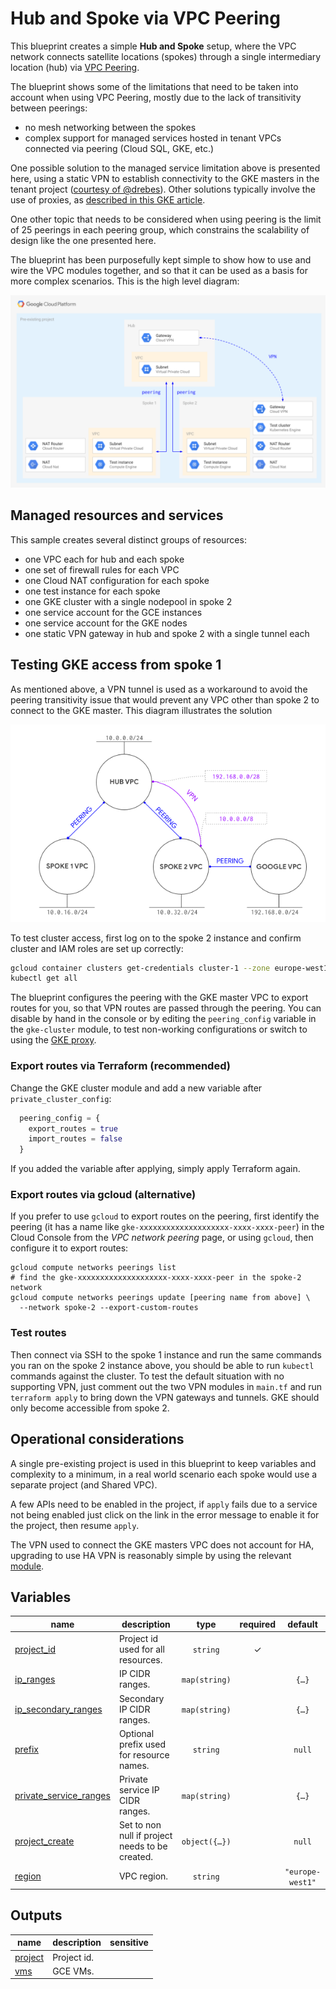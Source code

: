# Hub and Spoke via VPC Peering

This blueprint creates a simple **Hub and Spoke** setup, where the VPC network connects satellite locations (spokes) through a single intermediary location (hub) via [VPC Peering](https://cloud.google.com/vpc/docs/vpc-peering).

The blueprint shows some of the limitations that need to be taken into account when using VPC Peering, mostly due to the lack of transitivity between peerings:

- no mesh networking between the spokes
- complex support for managed services hosted in tenant VPCs connected via peering (Cloud SQL, GKE, etc.)

One possible solution to the managed service limitation above is presented here, using a static VPN to establish connectivity to the GKE masters in the tenant project ([courtesy of @drebes](https://github.com/drebes/tf-samples/blob/master/gke-master-from-hub/main.tf#L10)). Other solutions typically involve the use of proxies, as [described in this GKE article](https://cloud.google.com/solutions/creating-kubernetes-engine-private-clusters-with-net-proxies).

One other topic that needs to be considered when using peering is the limit of 25 peerings in each peering group, which constrains the scalability of design like the one presented here.

The blueprint has been purposefully kept simple to show how to use and wire the VPC modules together, and so that it can be used as a basis for more complex scenarios. This is the high level diagram:

![High-level diagram](diagram.png "High-level diagram")

## Managed resources and services

This sample creates several distinct groups of resources:

- one VPC each for hub and each spoke
- one set of firewall rules for each VPC
- one Cloud NAT configuration for each spoke
- one test instance for each spoke
- one GKE cluster with a single nodepool in spoke 2
- one service account for the GCE instances
- one service account for the GKE nodes
- one static VPN gateway in hub and spoke 2 with a single tunnel each

## Testing GKE access from spoke 1

As mentioned above, a VPN tunnel is used as a workaround to avoid the peering transitivity issue that would prevent any VPC other than spoke 2 to connect to the GKE master. This diagram illustrates the solution

![Network-level diagram](diagram-network.png "Network-level diagram")

To test cluster access, first log on to the spoke 2 instance and confirm cluster and IAM roles are set up correctly:

```bash
gcloud container clusters get-credentials cluster-1 --zone europe-west1-b
kubectl get all
```

The blueprint configures the peering with the GKE master VPC to export routes for you, so that VPN routes are passed through the peering. You can disable by hand in the console or by editing the `peering_config` variable in the `gke-cluster` module, to test non-working configurations or switch to using the [GKE proxy](https://cloud.google.com/solutions/creating-kubernetes-engine-private-clusters-with-net-proxies).

### Export routes via Terraform (recommended)

Change the GKE cluster module and add a new variable after `private_cluster_config`:

```tfvars
  peering_config = {
    export_routes = true
    import_routes = false
  }
```

If you added the variable after applying, simply apply Terraform again.

### Export routes via gcloud (alternative)

If you prefer to use `gcloud` to export routes on the peering, first identify the peering (it has a name like `gke-xxxxxxxxxxxxxxxxxxxx-xxxx-xxxx-peer`) in the Cloud Console from the *VPC network peering* page, or using `gcloud`, then configure it to export routes:

```
gcloud compute networks peerings list
# find the gke-xxxxxxxxxxxxxxxxxxxx-xxxx-xxxx-peer in the spoke-2 network
gcloud compute networks peerings update [peering name from above] \
  --network spoke-2 --export-custom-routes
```

### Test routes

Then connect via SSH to the spoke 1 instance and run the same commands you ran on the spoke 2 instance above, you should be able to run `kubectl` commands against the cluster. To test the default situation with no supporting VPN, just comment out the two VPN modules in `main.tf` and run `terraform apply` to bring down the VPN gateways and tunnels. GKE should only become accessible from spoke 2.

## Operational considerations

A single pre-existing project is used in this blueprint to keep variables and complexity to a minimum, in a real world scenario each spoke would use a separate project (and Shared VPC).

A few APIs need to be enabled in the project, if `apply` fails due to a service not being enabled just click on the link in the error message to enable it for the project, then resume `apply`.

The VPN used to connect the GKE masters VPC does not account for HA, upgrading to use HA VPN is reasonably simple by using the relevant [module](../../../modules/net-vpn-ha).
<!-- BEGIN TFDOC -->

## Variables

| name | description | type | required | default |
|---|---|:---:|:---:|:---:|
| [project_id](variables.tf#L70) | Project id used for all resources. | <code>string</code> | ✓ |  |
| [ip_ranges](variables.tf#L15) | IP CIDR ranges. | <code>map&#40;string&#41;</code> |  | <code title="&#123;&#10;  hub     &#61; &#34;10.0.0.0&#47;24&#34;&#10;  spoke-1 &#61; &#34;10.0.16.0&#47;24&#34;&#10;  spoke-2 &#61; &#34;10.0.32.0&#47;24&#34;&#10;&#125;">&#123;&#8230;&#125;</code> |
| [ip_secondary_ranges](variables.tf#L25) | Secondary IP CIDR ranges. | <code>map&#40;string&#41;</code> |  | <code title="&#123;&#10;  spoke-2-pods     &#61; &#34;10.128.0.0&#47;18&#34;&#10;  spoke-2-services &#61; &#34;172.16.0.0&#47;24&#34;&#10;&#125;">&#123;&#8230;&#125;</code> |
| [prefix](variables.tf#L34) | Optional prefix used for resource names. | <code>string</code> |  | <code>null</code> |
| [private_service_ranges](variables.tf#L44) | Private service IP CIDR ranges. | <code>map&#40;string&#41;</code> |  | <code title="&#123;&#10;  spoke-2-cluster-1 &#61; &#34;192.168.0.0&#47;28&#34;&#10;&#125;">&#123;&#8230;&#125;</code> |
| [project_create](variables.tf#L52) | Set to non null if project needs to be created. | <code title="object&#40;&#123;&#10;  billing_account &#61; string&#10;  oslogin         &#61; bool&#10;  parent          &#61; string&#10;&#125;&#41;">object&#40;&#123;&#8230;&#125;&#41;</code> |  | <code>null</code> |
| [region](variables.tf#L75) | VPC region. | <code>string</code> |  | <code>&#34;europe-west1&#34;</code> |

## Outputs

| name | description | sensitive |
|---|---|:---:|
| [project](outputs.tf#L15) | Project id. |  |
| [vms](outputs.tf#L20) | GCE VMs. |  |

<!-- END TFDOC -->
